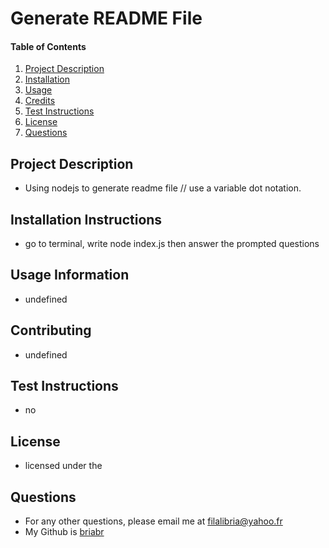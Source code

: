 # Generate README File
      
  #### Table of Contents
  1. [Project Description](#project-description)
  2. [Installation](#installation-instructions)
  3. [Usage](#usage-information)
  4. [Credits](#credits)
  5. [Test Instructions](#test-instructions)
  6. [License](#license)
  7. [Questions](#questions)
  ## Project Description
  * Using nodejs to generate readme file // use a variable dot notation. 
  ## Installation Instructions
  * go to terminal, write node index.js then answer the prompted  questions
  ## Usage Information
  * undefined
  ## Contributing
  * undefined
  ## Test Instructions
  * no
  ## License
  * licensed under the 
  ## Questions
  * For any other questions, please email me at filalibria@yahoo.fr
  * My Github is [briabr](http://github.com/briabr)